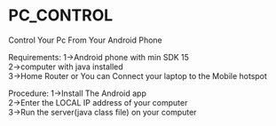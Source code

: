 # PC_CONTROL
Control Your Pc From Your Android Phone

Requirements:
1->Android phone with min SDK 15   
2->computer with java installed   
3->Home Router or You can Connect your laptop to the Mobile hotspot    

Procedure:
1->Install The Android app   
2->Enter the LOCAL IP address of your computer   
3->Run the server(java class file) on your computer   



